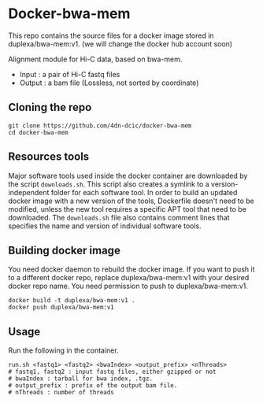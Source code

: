 # Docker-bwa-mem

This repo contains the source files for a docker image stored in duplexa/bwa-mem:v1. (we will change the docker hub account soon)

Alignment module for Hi-C data, based on bwa-mem.
* Input : a pair of Hi-C fastq files
* Output : a bam file (Lossless, not sorted by coordinate)


## Cloning the repo
```
git clone https://github.com/4dn-dcic/docker-bwa-mem
cd docker-bwa-mem
```

## Resources tools
Major software tools used inside the docker container are downloaded by the script `downloads.sh`. This script also creates a symlink to a version-independent folder for each software tool. In order to build an updated docker image with a new version of the tools, Dockerfile doesn't need to be modified, unless the new tool requires a specific APT tool that need to be downloaded. 
The `downloads.sh` file also contains comment lines that specifies the name and version of individual software tools.


## Building docker image
You need docker daemon to rebuild the docker image. If you want to push it to a different docker repo, replace duplexa/bwa-mem:v1 with your desired docker repo name. You need permission to push to duplexa/bwa-mem:v1.
```
docker build -t duplexa/bwa-mem:v1 .
docker push duplexa/bwa-mem:v1
```

## Usage
Run the following in the container.
```
run.sh <fastq1> <fastq2> <bwaIndex> <output_prefix> <nThreads>
# fastq1, fastq2 : input fastq files, either gzipped or not
# bwaIndex : tarball for bwa index, .tgz.
# output_prefix : prefix of the output bam file.
# nThreads : number of threads 
```
